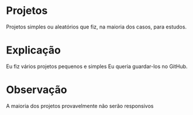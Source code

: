 # Projetos
Projetos simples ou aleatórios que fiz, na maioria dos casos, para estudos.
# Explicação 
Eu fiz vários projetos pequenos e simples Eu queria guardar-los no GitHub.
# Observação 
A maioria dos projetos provavelmente não serão responsivos
